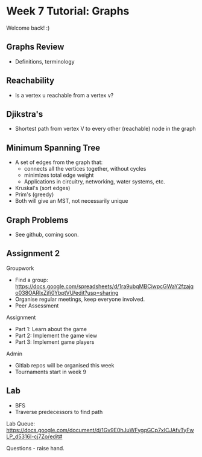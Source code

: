 # Week 7 Tutorial: Graphs

Welcome back! :)

## Graphs Review
- Definitions, terminology

## Reachability
- Is a vertex u reachable from a vertex v?

## Djikstra's
- Shortest path from vertex V to every other (reachable) node in the graph

## Minimum Spanning Tree
- A set of edges from the graph that:
    - connects all the vertices together, without cycles
    - minimizes total edge weight
    - Applications in circuitry, networking, water systems, etc.
- Kruskal's (sort edges)
- Prim's (greedy)
- Both will give an MST, not necessarily unique

## Graph Problems
- See github, coming soon.

## Assignment 2
Groupwork
- Find a group: https://docs.google.com/spreadsheets/d/1ra9ubqMBCiwpcGWaY2fzajqo038OARlxZjfi0YbptVU/edit?usp=sharing
- Organise regular meetings, keep everyone involved. 
- Peer Assessment

Assignment
- Part 1: Learn about the game
- Part 2: Implement the game view
- Part 3: Implement game players

Admin
- Gitlab repos will be organised this week
- Tournaments start in week 9

## Lab
- BFS
- Traverse predecessors to find path

Lab Queue:
https://docs.google.com/document/d/1Gv9E0hJuWFygqGCp7xICJAfvTyFwLP_d5316I-cj7Zo/edit#

Questions - raise hand.

